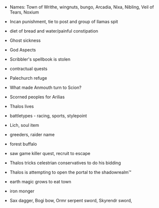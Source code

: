 - Names: Town of Writhe, wingnuts, bungo, Arcadia, Nixa, Nibling, Veil of Tears, Noxium

- Incan punishment, tie to post and group of llamas spit
- diet of bread and water/painful constipation
- Ghost sickness
- God Aspects
- Scribbler's spellbook is stolen
- contractual quests
- Palechurch refuge
- What made Anmouth turn to Scion?
- Scorned peoples for Arilias
- Thalos lives
- battletypes - racing, sports, stylepoint
- Lich, soul item
- greeders, raider name
- forest buffalo
- saw game killer quest, recruit to escape
- Thalos tricks celestrian conservatives to do his bidding
- Thalos is attempting to open the portal to the shadowrealm™
- earth magic grows to eat town
- iron monger
- Sax dagger, Bogi bow, Ormr serpent sword, Skyrendr sword, 